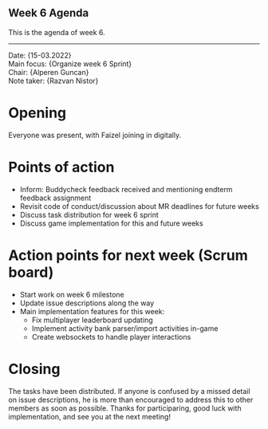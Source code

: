﻿## Week 6 Agenda
This is the agenda of week 6.

---

Date:           {15-03.2022}\
Main focus:     {Organize week 6 Sprint}\
Chair:          {Alperen Guncan}\
Note taker:     {Razvan Nistor}

# Opening
Everyone was present, with Faizel joining in digitally.

# Points of action
* Inform: Buddycheck feedback received and mentioning endterm feedback assignment
* Revisit code of conduct/discussion about MR deadlines for future weeks
* Discuss task distribution for week 6 sprint
* Discuss game implementation for this and future weeks

# Action points for next week (Scrum board)
* Start work on week 6 milestone
* Update issue descriptions along the way
* Main implementation features for this week:
   * Fix multiplayer leaderboard updating
   * Implement activity bank parser/import activities in-game
   * Create websockets to handle player interactions

# Closing
The tasks have been distributed. If anyone is confused by a missed detail on issue descriptions, he is more than encouraged to address this to other members as soon as possible. Thanks for participaring, good luck with implementation, and see you at the next meeting!
